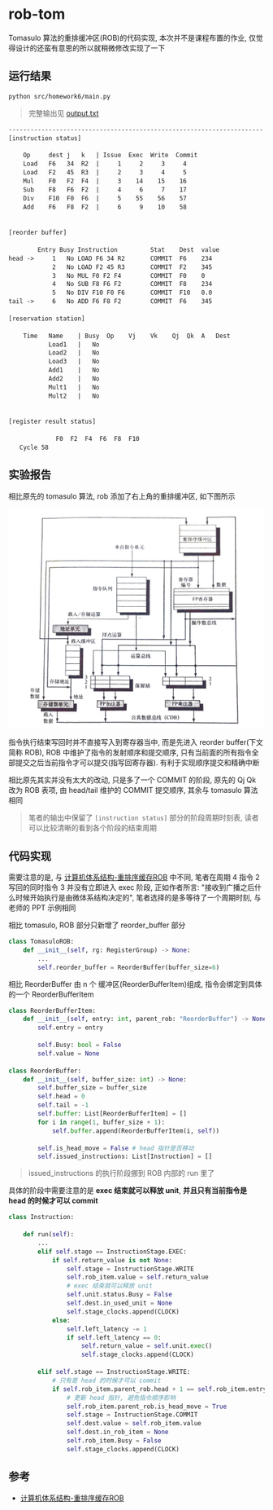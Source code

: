 
# rob-tom

Tomasulo 算法的重排缓冲区(ROB)的代码实现, 本次并不是课程布置的作业, 仅觉得设计的还蛮有意思的所以就稍微修改实现了一下

## 运行结果

```bash
python src/homework6/main.py
```

> 完整输出见 [output.txt](https://raw.githubusercontent.com/luzhixing12345/archlab/main/src/homework6/output.txt)

```txt
----------------------------------------------------------------------
[instruction status]

    Op     dest j   k   | Issue  Exec  Write  Commit
    Load   F6   34  R2  |     1     2     3     4
    Load   F2   45  R3  |     2     3     4     5
    Mul    F0   F2  F4  |     3    14    15    16
    Sub    F8   F6  F2  |     4     6     7    17
    Div    F10  F0  F6  |     5    55    56    57
    Add    F6   F8  F2  |     6     9    10    58


[reorder buffer]

        Entry Busy Instruction         Stat    Dest  value
head ->     1   No LOAD F6 34 R2       COMMIT  F6    234
            2   No LOAD F2 45 R3       COMMIT  F2    345
            3   No MUL F0 F2 F4        COMMIT  F0    0
            4   No SUB F8 F6 F2        COMMIT  F8    234
            5   No DIV F10 F0 F6       COMMIT  F10   0.0
tail ->     6   No ADD F6 F8 F2        COMMIT  F6    345

[reservation station]

    Time   Name    | Busy  Op    Vj    Vk    Qj  Qk  A   Dest
           Load1   |   No
           Load2   |   No
           Load3   |   No
           Add1    |   No
           Add2    |   No
           Mult1   |   No
           Mult2   |   No


[register result status]

             F0  F2  F4  F6  F8  F10
   Cycle 58
```

## 实验报告

相比原先的 tomasulo 算法, rob 添加了右上角的重排缓冲区, 如下图所示

![微信图片_20231127211841](https://raw.githubusercontent.com/learner-lu/picbed/master/微信图片_20231127211841.jpg)

指令执行结束写回时并不直接写入到寄存器当中, 而是先进入 reorder buffer(下文简称 ROB), ROB 中维护了指令的发射顺序和提交顺序, 只有当前面的所有指令全部提交之后当前指令才可以提交(指写回寄存器). 有利于实现顺序提交和精确中断

相比原先其实并没有太大的改动, 只是多了一个 COMMIT 的阶段, 原先的 Qj Qk 改为 ROB 表项, 由 head/tail 维护的 COMMIT 提交顺序, 其余与 tomasulo 算法相同

> 笔者的输出中保留了 `[instruction status]` 部分的阶段周期时刻表, 读者可以比较清晰的看到各个阶段的结束周期

## 代码实现

需要注意的是, 与 [计算机体系结构-重排序缓存ROB](https://zhuanlan.zhihu.com/p/501631371) 中不同, 笔者在周期 4 指令 2 写回的同时指令 3 并没有立即进入 exec 阶段, 正如作者所言: "接收到广播之后什么时候开始执行是由微体系结构决定的", 笔者选择的是多等待了一个周期时刻, 与老师的 PPT 示例相同

相比 tomasulo, ROB 部分只新增了 reorder_buffer 部分

```python
class TomasuloROB:
    def __init__(self, rg: RegisterGroup) -> None:
        ...
        self.reorder_buffer = ReorderBuffer(buffer_size=6)
```

相比 ReorderBuffer 由 n 个 缓冲区(ReorderBufferItem)组成, 指令会绑定到具体的一个 ReorderBufferItem

```python
class ReorderBufferItem:
    def __init__(self, entry: int, parent_rob: "ReorderBuffer") -> None:
        self.entry = entry

        self.Busy: bool = False
        self.value = None

class ReorderBuffer:
    def __init__(self, buffer_size: int) -> None:
        self.buffer_size = buffer_size
        self.head = 0
        self.tail = -1
        self.buffer: List[ReorderBufferItem] = []
        for i in range(1, buffer_size + 1):
            self.buffer.append(ReorderBufferItem(i, self))

        self.is_head_move = False # head 指针是否移动
        self.issued_instructions: List[Instruction] = []
```

> issued_instructions 的执行阶段挪到 ROB 内部的 run 里了

具体的阶段中需要注意的是 **exec 结束就可以释放 unit**, **并且只有当前指令是 head 的时候才可以 commit**

```python
class Instruction:

    def run(self):
        ...
        elif self.stage == InstructionStage.EXEC:
            if self.return_value is not None:
                self.stage = InstructionStage.WRITE
                self.rob_item.value = self.return_value
                # exec 结束就可以释放 unit
                self.unit.status.Busy = False
                self.dest.in_used_unit = None
                self.stage_clocks.append(CLOCK)
            else:
                self.left_latency -= 1
                if self.left_latency == 0:
                    self.return_value = self.unit.exec()
                    self.stage_clocks.append(CLOCK)

        elif self.stage == InstructionStage.WRITE:
            # 只有是 head 的时候才可以 commit
            if self.rob_item.parent_rob.head + 1 == self.rob_item.entry:
                # 更新 head 指针, 避免指令顺序影响
                self.rob_item.parent_rob.is_head_move = True
                self.stage = InstructionStage.COMMIT
                self.dest.value = self.rob_item.value
                self.dest.in_rob_item = None
                self.rob_item.Busy = False
                self.stage_clocks.append(CLOCK)
```

## 参考

- [计算机体系结构-重排序缓存ROB](https://zhuanlan.zhihu.com/p/501631371)